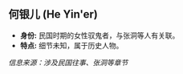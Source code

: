 
## 何银儿 (He Yin'er)

*   **身份:** 民国时期的女性驭鬼者，与张洞等人有关联。
*   **特点:** 细节未知，属于历史人物。

*信息来源：涉及民国往事、张洞等章节* 